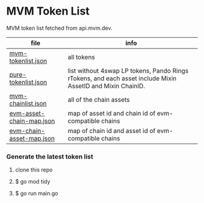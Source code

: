 # MVM Token List

MVM token list fetched from api.mvm.dev.

| file | info |
-------------------------------------------|------------|
| [mvm-tokenlist.json](mvm-tokenlist.json) | all tokens |
| [pure-tokenlist.json](pure-tokenlist.json) | list without 4swap LP tokens, Pando Rings rTokens, and each asset include Mixin AssetID and Mixin ChainID.|
| [mvm-chainlist.json](mvm-chainlist.json)| all of the chain assets |
| [evm-asset-chain-map.json](evm-asset-chain-map.json)| map of asset id and chain id of evm-compatible chains |
| [evm-chain-asset-map.json](evm-chain-asset-map.json)| map of chain id and asset id of evm-compatible chains |


### Generate the latest token list

1. clone this repo

2. $ go mod tidy

3. $ go run main.go
